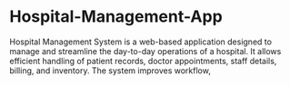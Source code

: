 # Hospital-Management-App
Hospital Management System is a web-based application designed to manage and streamline the day-to-day operations of a hospital. It allows efficient handling of patient records, doctor appointments, staff details, billing, and inventory. The system improves workflow, 
